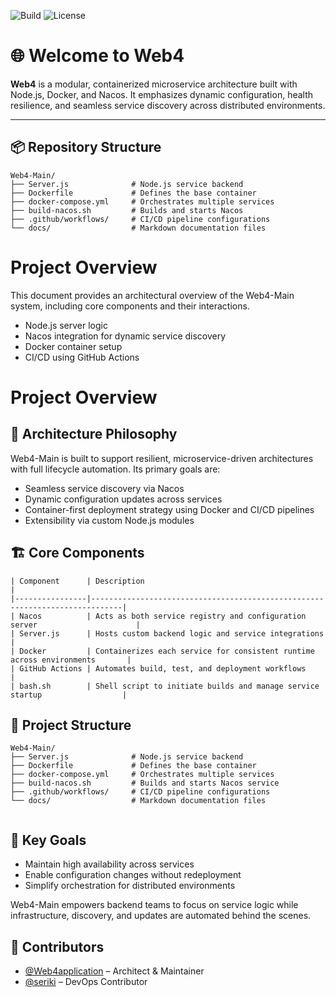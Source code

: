 ![Build](https://github.com/Web4application/web-4/actions/workflows/main.yml/badge.svg)
![License](https://img.shields.io/github/license/Web4application/web-4)


# 🌐 Welcome to Web4

**Web4** is a modular, containerized microservice architecture built with Node.js, Docker, and Nacos. It emphasizes dynamic configuration, health resilience, and seamless service discovery across distributed environments.

---

## 📦 Repository Structure

```
Web4-Main/
├── Server.js              # Node.js service backend
├── Dockerfile             # Defines the base container
├── docker-compose.yml     # Orchestrates multiple services
├── build-nacos.sh         # Builds and starts Nacos
├── .github/workflows/     # CI/CD pipeline configurations
└── docs/                  # Markdown documentation files

```

# Project Overview

This document provides an architectural overview of the Web4-Main system, including core components and their interactions.

- Node.js server logic
- Nacos integration for dynamic service discovery
- Docker container setup
- CI/CD using GitHub Actions

# Project Overview

## 🧠 Architecture Philosophy

Web4-Main is built to support resilient, microservice-driven architectures with full lifecycle automation. Its primary goals are:

- Seamless service discovery via Nacos
- Dynamic configuration updates across services
- Container-first deployment strategy using Docker and CI/CD pipelines
- Extensibility via custom Node.js modules


## 🏗️ Core Components

```
| Component      | Description                                                                 |
|----------------|-----------------------------------------------------------------------------|
| Nacos          | Acts as both service registry and configuration server                      |
| Server.js      | Hosts custom backend logic and service integrations                         |
| Docker         | Containerizes each service for consistent runtime across environments       |
| GitHub Actions | Automates build, test, and deployment workflows                             |
| bash.sh        | Shell script to initiate builds and manage service startup                  |

```
## 📁 Project Structure

```
Web4-Main/
├── Server.js              # Node.js service backend
├── Dockerfile             # Defines the base container
├── docker-compose.yml     # Orchestrates multiple services
├── build-nacos.sh         # Builds and starts Nacos service
├── .github/workflows/     # CI/CD pipeline configurations
└── docs/                  # Markdown documentation files


```
## 🎯 Key Goals

- Maintain high availability across services
- Enable configuration changes without redeployment
- Simplify orchestration for distributed environments

Web4-Main empowers backend teams to focus on service logic while infrastructure, discovery, and updates are automated behind the scenes.

## 👥 Contributors

- [@Web4application](https://github.com/Web4application) – Architect & Maintainer
- [@seriki](https://github.com/seriki) – DevOps Contributor
